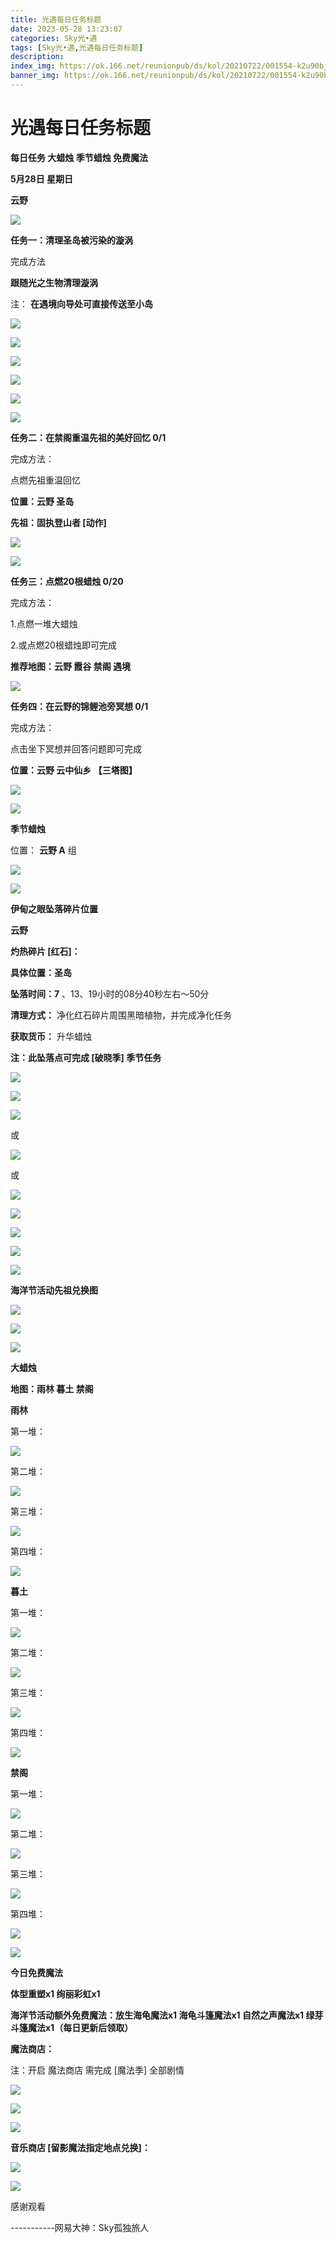 ```yaml
---
title: 光遇每日任务标题
date: 2023-05-28 13:23:07
categories: Sky光•遇
tags: [Sky光•遇,光遇每日任务标题]
description: 
index_img: https://ok.166.net/reunionpub/ds/kol/20210722/001554-k2u90bj7ay.png?imageView&thumbnail=600x0&type=jpg
banner_img: https://ok.166.net/reunionpub/ds/kol/20210722/001554-k2u90bj7ay.png?imageView&thumbnail=600x0&type=jpg
---
```

# 光遇每日任务标题
**每日任务 大蜡烛 季节蜡烛 免费魔法**

 **5月28日 星期日**

 **云野**

![](https://img.166.net/reunionpub/ds/kol/20230528/002049-w6tinlumf8.jpg)

 **任务一：清理圣岛被污染的漩涡**

完成方法

 **跟随光之生物清理漩涡**

注： **在遇境向导处可直接传送至小岛**

![](https://img.166.net/reunionpub/ds/kol/20230526/234104-a1bpndmw09.jpg)

![](https://img.166.net/reunionpub/ds/kol/20230526/234121-hj4or5g6sm.jpg)

![](https://img.166.net/reunionpub/ds/kol/20230526/234136-jhayvbe84q.jpg)

![](https://img.166.net/reunionpub/ds/kol/20230526/234146-7qaku14lbo.jpg)

![](https://img.166.net/reunionpub/ds/kol/20230526/234156-j2onsg8tyq.jpg)

![](https://img.166.net/reunionpub/ds/kol/20230526/234219-e04j39abcr.jpg)

 **任务二：在禁阁重温先祖的美好回忆 0/1**

完成方法：

点燃先祖重温回忆

 **位置：云野 圣岛**

 **先祖：固执登山者 [动作]**

![](https://img.166.net/reunionpub/ds/kol/20230528/001020-5t1ivr342g.jpg)

![](https://img.166.net/reunionpub/ds/kol/20230528/001038-zo6ka42f7e.jpeg)

 **任务三：点燃20根蜡烛 0/20**

完成方法：

1.点燃一堆大蜡烛

2.或点燃20根蜡烛即可完成

 **推荐地图：云野 霞谷 禁阁 遇境**

![](https://img.166.net/reunionpub/ds/kol/20230528/001100-b0tfar13sh.jpg)

 **任务四：在云野的锦鲤池旁冥想 0/1**

完成方法：

点击坐下冥想并回答问题即可完成

 **位置：云野 云中仙乡  【三塔图】**

![](https://img.166.net/reunionpub/ds/kol/20230528/001115-rgykismz1f.jpg)

![](https://img.166.net/reunionpub/ds/kol/20230502/053253-tkp31d0r2j.png)

 **季节蜡烛**

位置： **云野 A** 组

![](https://img.166.net/reunionpub/ds/kol/20230527/235713-dcsypt23ge.png)

![](https://img.166.net/reunionpub/ds/kol/20230501/003537-boqnslm12s.png)

 **伊甸之眼坠落碎片位置**

 **云野**

 **灼热碎片 [红石]：**

 **具体位置：圣岛**

 **坠落时间：7** 、13、19小时的08分40秒左右～50分

 **清理方式：** 净化红石碎片周围黑暗植物，并完成净化任务

 **获取货币：** 升华蜡烛

 **注：此坠落点可完成  [破晓季] 季节任务**

![](https://img.166.net/reunionpub/ds/kol/20230528/001457-4rhni351ys.jpeg)

![](https://img.166.net/reunionpub/ds/kol/20230528/001503-miz5p2vt1w.jpeg)

![](https://img.166.net/reunionpub/ds/kol/20230528/001513-sw9crhnm45.jpeg)

或

![](https://img.166.net/reunionpub/ds/kol/20230528/001548-eufc90bq28.jpeg)

或

![](https://img.166.net/reunionpub/ds/kol/20230528/001624-70ew496gol.jpeg)

![](https://img.166.net/reunionpub/ds/kol/20230528/001635-4on139hsb8.jpeg)

![](https://img.166.net/reunionpub/ds/kol/20230528/001648-gvoqt17e63.jpeg)

![](https://img.166.net/reunionpub/ds/kol/20230528/001656-r8muk26h1t.jpeg)

![](https://img.166.net/reunionpub/ds/kol/20230501/003537-boqnslm12s.png)

 **海洋节活动先祖兑换图**

![](https://img.166.net/reunionpub/ds/kol/20230520/040300-zap2jkovds.jpg)

![](https://img.166.net/reunionpub/ds/kol/20230520/040310-ofs4cbrjhq.jpg)

![](https://img.166.net/reunionpub/ds/kol/20230501/003537-boqnslm12s.png)

 **大蜡烛**

 **地图：雨林 暮土 禁阁**

 **雨林**

第一堆：

![](https://img.166.net/reunionpub/ds/kol/20230528/000201-398ycbr0fp.jpeg)

第二堆：

![](https://img.166.net/reunionpub/ds/kol/20230528/000208-ei68hl5b3p.jpeg)

第三堆：

![](https://img.166.net/reunionpub/ds/kol/20230528/000214-dl0ev7kjni.jpeg)

第四堆：

![](https://img.166.net/reunionpub/ds/kol/20230528/000219-0tw26fks5j.jpeg)

 **暮土**

第一堆：

![](https://img.166.net/reunionpub/ds/kol/20230528/000040-cl51r73ias.jpeg)

第二堆：

![](https://img.166.net/reunionpub/ds/kol/20230528/000048-3lzdi9yf2w.jpeg)

第三堆：

![](https://img.166.net/reunionpub/ds/kol/20230528/000054-i06tkssj3q.jpeg)

第四堆：

![](https://img.166.net/reunionpub/ds/kol/20230528/000100-cjnau9p7l6.jpeg)

 **禁阁**

第一堆：

![](https://img.166.net/reunionpub/ds/kol/20230527/235937-6yvg4ld2mr.jpeg)

第二堆：

![](https://img.166.net/reunionpub/ds/kol/20230527/235944-l8rp073wov.jpeg)

第三堆：

![](https://img.166.net/reunionpub/ds/kol/20230527/235950-uf1b8skped.jpeg)

第四堆：

![](https://img.166.net/reunionpub/ds/kol/20230527/235959-ghkl0ae2co.jpeg)

![](https://img.166.net/reunionpub/ds/kol/20221018/100256-wzutnocka0.png)

 **今日免费魔法**

 **体型重塑x1 绚丽彩虹x1**

 **海洋节活动额外免费魔法：放生海龟魔法x1 海龟斗篷魔法x1 自然之声魔法x1 绿芽斗篷魔法x1（每日更新后领取）**

 **魔法商店：**

注：开启 魔法商店 需完成 [魔法季] 全部剧情

![](https://img.166.net/reunionpub/ds/kol/20221018/100559-oibznvdtus.png)

![](https://img.166.net/reunionpub/ds/kol/20230528/000321-t9rz4aim0c.jpeg)

![](https://img.166.net/reunionpub/ds/kol/20230520/024526-niy97hflvp.jpeg)

 **音乐商店 [留影魔法指定地点兑换]：**

![](https://img.166.net/reunionpub/ds/kol/20230526/235146-jcsly8fvri.jpeg)

![](https://img.166.net/reunionpub/ds/kol/20230502/235738-ls601349yq.png)

感谢观看

\-----------网易大神：Sky孤独旅人

